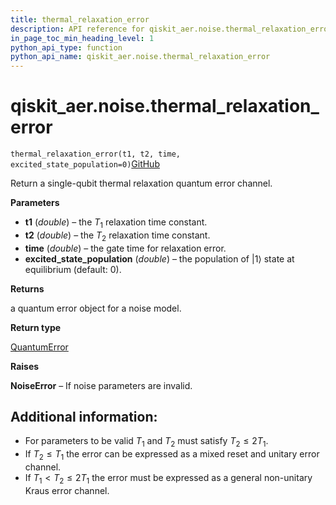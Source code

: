 ```yaml
---
title: thermal_relaxation_error
description: API reference for qiskit_aer.noise.thermal_relaxation_error
in_page_toc_min_heading_level: 1
python_api_type: function
python_api_name: qiskit_aer.noise.thermal_relaxation_error
---
```


# qiskit\_aer.noise.thermal\_relaxation\_error

<span id="qiskit_aer.noise.thermal_relaxation_error" />

`thermal_relaxation_error(t1, t2, time, excited_state_population=0)`[GitHub](https://github.com/qiskit/qiskit-aer/tree/stable/0.12/qiskit_aer/noise/errors/standard_errors.py "view source code")

Return a single-qubit thermal relaxation quantum error channel.

**Parameters**

*   **t1** (*double*) – the $T_1$ relaxation time constant.
*   **t2** (*double*) – the $T_2$ relaxation time constant.
*   **time** (*double*) – the gate time for relaxation error.
*   **excited\_state\_population** (*double*) – the population of $|1\rangle$ state at equilibrium (default: 0).

**Returns**

a quantum error object for a noise model.

**Return type**

[QuantumError](qiskit_aer.noise.QuantumError "qiskit_aer.noise.QuantumError")

**Raises**

**NoiseError** – If noise parameters are invalid.

## Additional information:

*   For parameters to be valid $T_1$ and $T_2$ must satisfy $T_2 \le 2 T_1$.
*   If $T_2 \le T_1$ the error can be expressed as a mixed reset and unitary error channel.
*   If $T_1 < T_2 \le 2 T_1$ the error must be expressed as a general non-unitary Kraus error channel.

